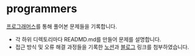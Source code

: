 # programmers
[프로그래머스](https://programmers.co.kr/)를 통해 풀어본 문제들을 기록합니다.


- 각 하위 디렉토리마다 READMD.md를 만들어 문제를 설명합니다.
- 접근 방식 및 오류 해결 과정들을 기록한 [노션](https://leedongyeop.notion.site/Programmers-f2ba5fd772984923a2f5374d3525d6de)과 [블로그](https://velog.io/@dongvelop/series/%EC%BD%94%EB%94%A9%ED%85%8C%EC%8A%A4%ED%8A%B8) 링크를 첨부하였습니다.